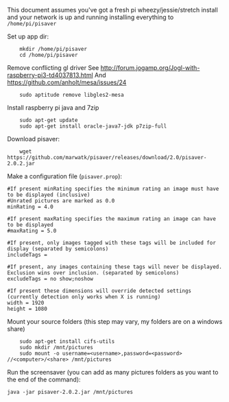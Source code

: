 This document assumes you've got a fresh pi wheezy/jessie/stretch install and your network is 
up and running installing everything to `/home/pi/pisaver`

Set up app dir:
```
    mkdir /home/pi/pisaver
    cd /home/pi/pisaver
```

Remove conflicting gl driver
See http://forum.jogamp.org/Jogl-with-raspberry-pi3-td4037813.html
And https://github.com/anholt/mesa/issues/24
```
    sudo aptitude remove libgles2-mesa
```

Install raspberry pi java and 7zip
```
    sudo apt-get update
    sudo apt-get install oracle-java7-jdk p7zip-full
```

Download pisaver:
```
    wget https://github.com/marwatk/pisaver/releases/download/2.0/pisaver-2.0.2.jar
```

Make a configuration file (`pisaver.prop`):
```
#If present minRating specifies the minimum rating an image must have to be displayed (inclusive)
#Unrated pictures are marked as 0.0
minRating = 4.0

#If present maxRating specifies the maximum rating an image can have to be displayed
#maxRating = 5.0

#If present, only images tagged with these tags will be included for display (separated by semicolons)
includeTags =

#If present, any images containing these tags will never be displayed. Exclusion wins over inclusion. (separated by semicolons)
excludeTags = no show;noshow

#If present these dimensions will override detected settings (currently detection only works when X is running)
width = 1920
height = 1080
```
Mount your source folders (this step may vary, my folders are on a windows share)
```
    sudo apt-get install cifs-utils
    sudo mkdir /mnt/pictures
    sudo mount -o username=<username>,password=<password> //<computer>/<share> /mnt/pictures
```

Run the screensaver (you can add as many pictures folders as you want to the end of the command):
```
java -jar pisaver-2.0.2.jar /mnt/pictures
```